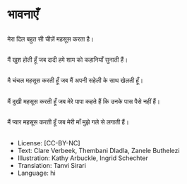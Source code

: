# भावनाएँ

##
मेरा दिल बहुत सी चीज़ें महसूस करता है।

##
मैं खुश होती हूँ जब दादी हमे शाम को कहानियाँ सुनाती हैं।

##
मै चंचल महसूस करती हूँ जब मैं अपनी सहेली के साथ खेलती हूँ।

##
मैं दुखी महसूस करती हूँ जब मेरे पापा कहते हैं कि उनके पास पैसे नहीं हैं।

##
मैं प्यार महसूस करती हूँ जब मेरी माँ मुझे गले से लगाती हैं।

##
* License: [CC-BY-NC]
* Text: Clare Verbeek, Thembani Dladla, Zanele Buthelezi
* Illustration: Kathy Arbuckle, Ingrid Schechter
* Translation: Tanvi Sirari
* Language: hi
